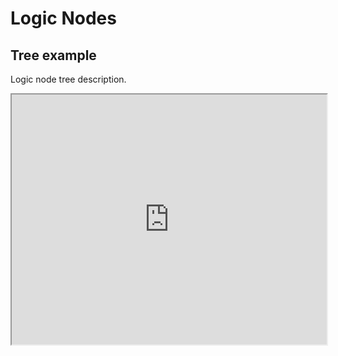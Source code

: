 # Logic Nodes

## Tree example

Logic node tree description.

<iframe width="100%" height="400" src="https://armory3d.org/logic/index.html?{%22nodes%22:[{%22id%22:0,%22name%22:%22Rotate%20Object%22,%22type%22:%22RotateObjectNode%22,%22x%22:283,%22y%22:100,%22color%22:-5025958,%22inputs%22:[{%22id%22:0,%22node_id%22:0,%22name%22:%22In%22,%22type%22:%22ACTION%22,%22color%22:-3388340,%22default_value%22:0},{%22id%22:0,%22node_id%22:0,%22name%22:%22Object%22,%22type%22:%22OBJECT%22,%22color%22:-14250817,%22default_value%22:0},{%22id%22:0,%22node_id%22:0,%22name%22:%22Vector%22,%22type%22:%22VECTOR%22,%22color%22:-10238109,%22default_value%22:[0,0,0]}],%22outputs%22:[{%22id%22:0,%22node_id%22:0,%22name%22:%22Out%22,%22type%22:%22ACTION%22,%22color%22:-3388340,%22default_value%22:0}],%22buttons%22:[]},{%22id%22:1,%22name%22:%22On%20Update%22,%22type%22:%22OnUpdateNode%22,%22x%22:76,%22y%22:122,%22color%22:-5025958,%22inputs%22:[],%22outputs%22:[{%22id%22:1,%22node_id%22:1,%22name%22:%22Out%22,%22type%22:%22ACTION%22,%22color%22:-3388340,%22default_value%22:0}],%22buttons%22:[]},{%22id%22:2,%22name%22:%22Vector%22,%22type%22:%22VectorNode%22,%22x%22:76,%22y%22:197,%22color%22:-5025958,%22inputs%22:[{%22id%22:2,%22node_id%22:2,%22name%22:%22X%22,%22type%22:%22VALUE%22,%22color%22:-10238109,%22default_value%22:0},{%22id%22:2,%22node_id%22:2,%22name%22:%22Y%22,%22type%22:%22VALUE%22,%22color%22:-10238109,%22default_value%22:0},{%22id%22:2,%22node_id%22:2,%22name%22:%22Z%22,%22type%22:%22VALUE%22,%22color%22:-10238109,%22default_value%22:0.03}],%22outputs%22:[{%22id%22:2,%22node_id%22:2,%22name%22:%22Vector%22,%22type%22:%22VECTOR%22,%22color%22:-10238109,%22default_value%22:[0,0,0]}],%22buttons%22:[]}],%22links%22:[{%22id%22:0,%22from_id%22:1,%22from_socket%22:0,%22to_id%22:0,%22to_socket%22:0},{%22id%22:1,%22from_id%22:2,%22from_socket%22:0,%22to_id%22:0,%22to_socket%22:2}]}"></iframe>

